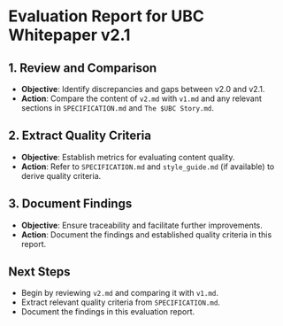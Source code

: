 # Evaluation Report for UBC Whitepaper v2.1

## 1. Review and Comparison
- **Objective**: Identify discrepancies and gaps between v2.0 and v2.1.
- **Action**: Compare the content of `v2.md` with `v1.md` and any relevant sections in `SPECIFICATION.md` and `The $UBC Story.md`.

## 2. Extract Quality Criteria
- **Objective**: Establish metrics for evaluating content quality.
- **Action**: Refer to `SPECIFICATION.md` and `style_guide.md` (if available) to derive quality criteria.

## 3. Document Findings
- **Objective**: Ensure traceability and facilitate further improvements.
- **Action**: Document the findings and established quality criteria in this report.

## Next Steps
- Begin by reviewing `v2.md` and comparing it with `v1.md`.
- Extract relevant quality criteria from `SPECIFICATION.md`.
- Document the findings in this evaluation report.

